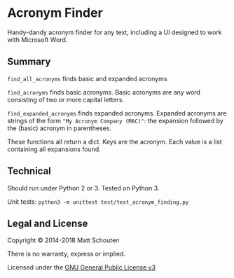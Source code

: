 
Acronym Finder
=========

Handy-dandy acronym finder for any text, including a UI designed to work with Microsoft Word.

Summary
----
`find_all_acronyms` finds basic and expanded acronyms

`find_acronyms` finds basic acronyms.  Basic acronyms are any word consisting of two or more capital letters.

`find_expanded_acronyms` finds expanded acronyms.  Expanded acronyms are strings of the form `"My Acronym Company (MAC)"`:  the expansion followed by the (basic) acronym in parentheses.

These functions all return a dict.  Keys are the acronym.  Each value is a list containing all expansions found.

Technical
----
Should run under Python 2 or 3.  Tested on Python 3.

Unit tests:  `python3 -m unittest test/test_acronym_finding.py`

Legal and License
----
Copyright &copy; 2014-2018 Matt Schouten

There is no warranty, express or implied.

Licensed under the [GNU General Public License v3](http://www.gnu.org/licenses/gpl.html)
